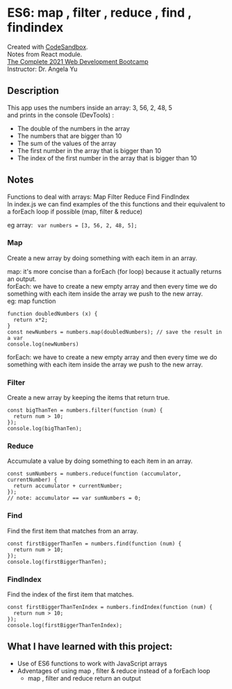 # ES6: map , filter , reduce , find , findindex
Created with [CodeSandbox](https://codesandbox.io/).      
Notes from React module.     
[The Complete 2021 Web Development Bootcamp](https://www.udemy.com/course/the-complete-web-development-bootcamp/)  
Instructor: Dr. Angela Yu      


## Description
This app uses the numbers inside an array: 3, 56, 2, 48, 5       
and prints in the console (DevTools) :
* The double of the numbers in the array
* The numbers that are bigger than 10
* The sum of the values of the array 
* The first number in the array that is bigger than 10
* The index of the first number in the array that is bigger than 10

## Notes
Functions to deal with arrays: Map Filter Reduce Find FindIndex     
In index.js we can find examples of the this functions and their equivalent to a forEach loop if possible (map, filter & reduce)

eg array: ``` var numbers = [3, 56, 2, 48, 5];```

### Map
Create a new array by doing something with each item in an array.  

map: it's more concise than a forEach (for loop)  because it actually returns an output.   
forEach: we have to create a new empty array and then every time we do something with each item inside the array we push to the new array.       
eg: map function
```
function doubledNumbers (x) {
  return x*2;
} 
const newNumbers = numbers.map(doubledNumbers); // save the result in a var
console.log(newNumbers)
```

forEach: we have to create a new empty array and then every time we do something with each item inside the array we push to the new array.

### Filter
Create a new array by keeping the items that return true.
```
const bigThanTen = numbers.filter(function (num) {
  return num > 10;
});
console.log(bigThanTen);
```
### Reduce
Accumulate a value by doing something to each item in an array.
```
const sumNumbers = numbers.reduce(function (accumulator, currentNumber) {
  return accumulator + currentNumber;
});
// note: accumulator == var sumNumbers = 0;
```

### Find 
Find the first item that matches from an array.
``` 
const firstBiggerThanTen = numbers.find(function (num) {
  return num > 10;
});
console.log(firstBiggerThanTen);
```
### FindIndex 
Find the index of the first item that matches.
```
const firstBiggerThanTenIndex = numbers.findIndex(function (num) {
  return num > 10;
});
console.log(firstBiggerThanTenIndex);
```

## What I have learned with this project:
* Use of ES6 functions to work with JavaScript arrays
* Adventages of using map , filter & reduce instead of a forEach loop
  * map , filter and reduce return an output
